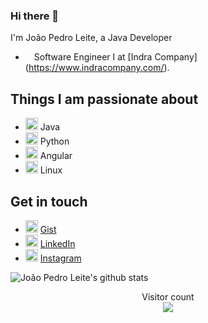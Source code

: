 ### Hi there 👋

I'm João Pedro Leite, a Java Developer

- <img height="10" src="https://www.indracompany.com/sites/all/themes/custom/indracompany_bs/logo.png"> Software Engineer I at [Indra Company] (https://www.indracompany.com/).

## Things I am passionate about

- <img height="20" src="https://img.icons8.com/color/48/000000/java-coffee-cup-logo.png"/> Java
- <img height="20" src="https://img.icons8.com/color/48/000000/python.png"/> Python
- <img height="20" src="https://img.icons8.com/color/48/000000/angularjs.png"/> Angular
- <img height="20" src="https://camo.githubusercontent.com/9db55f3871125e905941bfcf67567885e247589d/68747470733a2f2f64657669636f6e732e6769746875622e696f2f64657669636f6e2f64657669636f6e2e6769742f69636f6e732f6c696e75782f6c696e75782d6f726967696e616c2e737667"/> Linux


## Get in touch

- <img height="20" src="https://encrypted-tbn0.gstatic.com/images?q=tbn%3AANd9GcR_2ikcfGrwF0C3T31Fzy8u_DLHwCNHiJavjg&usqp=CAU"/> [Gist](https://gist.github.com/joaopedroleiteslisboa)
- <img height="20" src="https://i.pinimg.com/originals/ce/09/3c/ce093c7214ad357bb665cfd2f66a8b6b.png"> [LinkedIn](https://www.linkedin.com/in/joaopedroleiteslisboa/)
- <img height="20" src="https://img.icons8.com/cute-clipart/50/000000/instagram-new.png"/> [Instagram](https://www.instagram.com/joaopedroleiteslisboa/?hl=pt-br)


![João Pedro Leite's github stats](https://github-readme-stats.vercel.app/api?username=joaopedroleiteslisboa&count_private=true&show_icons=true&theme=algolia)

<p align="center"> 
  Visitor count<br>
  <img src="https://profile-counter.glitch.me/joaopedroleiteslisboa/count.svg" />
</p>
